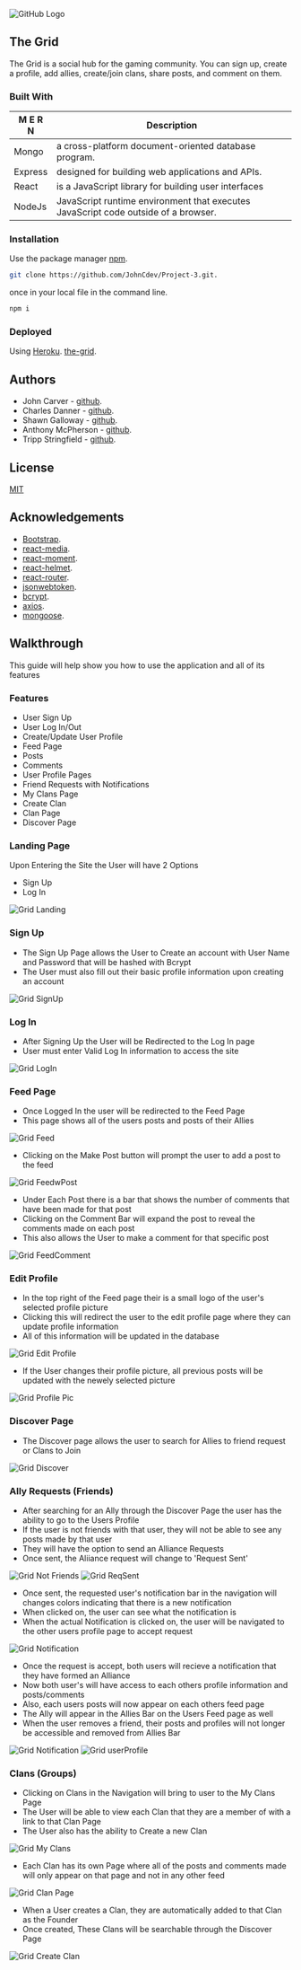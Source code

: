 ![GitHub Logo](/client/src/images/Logos/grid.png)
## The Grid
The Grid is a social hub for the gaming community. You can sign up, create a profile, 
add allies, create/join clans, share posts, and comment on them. 

### Built With
M E R N  | Description
------------- | -------------
Mongo  | a cross-platform document-oriented database program.
Express  | designed for building web applications and APIs.
React  | is a JavaScript library for building user interfaces
NodeJs  | JavaScript runtime environment that executes JavaScript code outside of a browser.

### Installation
Use the package manager [npm](https://www.npmjs.com/).
```bash
git clone https://github.com/JohnCdev/Project-3.git.
```
once in your local file in the command line.
```bash
npm i 
```
### Deployed
Using [Heroku](https://www.heroku.com/).
[the-grid](https://the-grid.herokuapp.com/).

## Authors
* John Carver - [github](https://github.com/JohnCdev).
* Charles Danner - [github](https://github.com/charlesdanner).
* Shawn Galloway - [github](https://github.com/shawngway).
* Anthony McPherson - [github](https://github.com/AQM28202).
* Tripp Stringfield - [github](https://github.com/jastring1).

## License
[MIT](https://choosealicense.com/licenses/mit/)

## Acknowledgements
* [Bootstrap](https://getbootstrap.com/).
* [react-media](https://www.npmjs.com/package/react-media).
* [react-moment](https://www.npmjs.com/package/react-moment).
* [react-helmet](https://www.npmjs.com/package/react-helmet).
* [react-router](https://www.npmjs.com/package/react-router).
* [jsonwebtoken](https://www.npmjs.com/package/jsonwebtoken).
* [bcrypt](https://www.npmjs.com/package/bcrypt).
* [axios](https://www.npmjs.com/package/axios).
* [mongoose](https://www.npmjs.com/package/mongoose).

## Walkthrough
This guide will help show you how to use the application and all of its features

### Features
* User Sign Up
* User Log In/Out
* Create/Update User Profile
* Feed Page
* Posts
* Comments
* User Profile Pages
* Friend Requests with Notifications
* My Clans Page
* Create Clan
* Clan Page
* Discover Page

### Landing Page

Upon Entering the Site the User will have 2 Options

* Sign Up 
* Log In

![Grid Landing](/client/src/images/Walkthrough/grid_landing.JPG)

### Sign Up

* The Sign Up Page allows the User to Create an account with User Name and Password that will be hashed with Bcrypt
* The User must also fill out their basic profile information upon creating an account

![Grid SignUp](/client/src/images/Walkthrough/grid_singup.JPG)

### Log In

* After Signing Up the User will be Redirected to the Log In page
* User must enter Valid Log In information to access the site

![Grid LogIn](/client/src/images/Walkthrough/grid_login.JPG)

### Feed Page

* Once Logged In the user will be redirected to the Feed Page
* This page shows all of the users posts and posts of their Allies

![Grid Feed](/client/src/images/Walkthrough/grid_feed.JPG)

* Clicking on the Make Post button will prompt the user to add a post to the feed

![Grid FeedwPost](/client/src/images/Walkthrough/grid_feedwithpost.JPG)

* Under Each Post there is a bar that shows the number of comments that have been made for that post
* Clicking on the Comment Bar will expand the post to reveal the comments made on each post
* This also allows the User to make a comment for that specific post

![Grid FeedComment](/client/src/images/Walkthrough/grid_feedcomment.JPG)

### Edit Profile

* In the top right of the Feed page their is a small logo of the user's selected profile picture
* Clicking this will redirect the user to the edit profile page where they can update profile information
* All of this information will be updated in the database 

![Grid Edit Profile](/client/src/images/Walkthrough/grid_editprofile.JPG)

* If the User changes their profile picture, all previous posts will be updated with the newely selected picture

![Grid Profile Pic](/client/src/images/Walkthrough/grid_editprofilepic.JPG)

### Discover Page

* The Discover page allows the user to search for Allies to friend request or Clans to Join

![Grid Discover](/client/src/images/Walkthrough/grid_discover.JPG)

### Ally Requests (Friends)

* After searching for an Ally through the Discover Page the user has the ability to go to the Users Profile
* If the user is not friends with that user, they will not be able to see any posts made by that user
* They will have the option to send an Alliance Requests
* Once sent, the Aliiance request will change to 'Request Sent'

![Grid Not Friends](/client/src/images/Walkthrough/grid_notfriendswith.JPG)
![Grid ReqSent](/client/src/images/Walkthrough/grid_requestsent.JPG)

* Once sent, the requested user's notification bar in the navigation will changes colors indicating that there is a new notification
* When clicked on, the user can see what the notification is
* When the actual Notification is clicked on, the user will be navigated to the other users profile page to accept request

![Grid Notification](/client/src/images/Walkthrough/grid_notification.JPG)

* Once the request is accept, both users will recieve a notification that they have formed an Alliance
* Now both user's will have access to each others profile information and posts/comments
* Also, each users posts will now appear on each others feed page
* The Ally will appear in the Allies Bar on the Users Feed page as well
* When the user removes a friend, their posts and profiles will not longer be accessible and removed from Allies Bar

![Grid Notification](/client/src/images/Walkthrough/grid_notification2.JPG)
![Grid userProfile](/client/src/images/Walkthrough/grid_userprofile.JPG)

### Clans (Groups)

* Clicking on Clans in the Navigation will bring to user to the My Clans Page
* The User will be able to view each Clan that they are a member of with a link to that Clan Page
* The User also has the ability to Create a new Clan

![Grid My Clans](/client/src/images/Walkthrough/grid_myclans.JPG)

* Each Clan has its own Page where all of the posts and comments made will only appear on that page and not in any other feed

![Grid Clan Page](/client/src/images/Walkthrough/grid_clanwithpost.JPG)

* When a User creates a Clan, they are automatically added to that Clan as the Founder
* Once created, These Clans will be searchable through the Discover Page

![Grid Create Clan](/client/src/images/Walkthrough/grid_createclan.JPG)
















